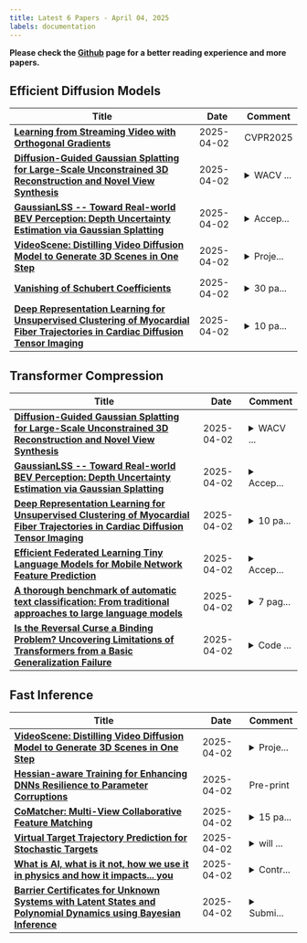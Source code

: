 ```yaml
---
title: Latest 6 Papers - April 04, 2025
labels: documentation
---
```

**Please check the [Github](https://github.com/zezhishao/MTS_Daily_ArXiv) page for a better reading experience and more papers.**

## Efficient Diffusion Models
| **Title** | **Date** | **Comment** |
| --- | --- | --- |
| **[Learning from Streaming Video with Orthogonal Gradients](http://arxiv.org/abs/2504.01961v1)** | 2025-04-02 | CVPR2025 |
| **[Diffusion-Guided Gaussian Splatting for Large-Scale Unconstrained 3D Reconstruction and Novel View Synthesis](http://arxiv.org/abs/2504.01960v1)** | 2025-04-02 | <details><summary>WACV ...</summary><p>WACV ULTRRA Workshop 2025</p></details> |
| **[GaussianLSS -- Toward Real-world BEV Perception: Depth Uncertainty Estimation via Gaussian Splatting](http://arxiv.org/abs/2504.01957v1)** | 2025-04-02 | <details><summary>Accep...</summary><p>Accepted to CVPR 2025</p></details> |
| **[VideoScene: Distilling Video Diffusion Model to Generate 3D Scenes in One Step](http://arxiv.org/abs/2504.01956v1)** | 2025-04-02 | <details><summary>Proje...</summary><p>Project Page: https://hanyang-21.github.io/VideoScene</p></details> |
| **[Vanishing of Schubert Coefficients](http://arxiv.org/abs/2412.02064v3)** | 2025-04-02 | <details><summary>30 pa...</summary><p>30 pages, with a joint appendix with David E Speyer. The type D background now appears in Appendix A. The BSS model results are now in Appendix B, with typos fixed. The type D results, joint with Speyer, appear in Appendix C</p></details> |
| **[Deep Representation Learning for Unsupervised Clustering of Myocardial Fiber Trajectories in Cardiac Diffusion Tensor Imaging](http://arxiv.org/abs/2504.01953v1)** | 2025-04-02 | <details><summary>10 pa...</summary><p>10 pages, 5 figures. Submitted to MICCAI 2025 (under review)</p></details> |

## Transformer Compression
| **Title** | **Date** | **Comment** |
| --- | --- | --- |
| **[Diffusion-Guided Gaussian Splatting for Large-Scale Unconstrained 3D Reconstruction and Novel View Synthesis](http://arxiv.org/abs/2504.01960v1)** | 2025-04-02 | <details><summary>WACV ...</summary><p>WACV ULTRRA Workshop 2025</p></details> |
| **[GaussianLSS -- Toward Real-world BEV Perception: Depth Uncertainty Estimation via Gaussian Splatting](http://arxiv.org/abs/2504.01957v1)** | 2025-04-02 | <details><summary>Accep...</summary><p>Accepted to CVPR 2025</p></details> |
| **[Deep Representation Learning for Unsupervised Clustering of Myocardial Fiber Trajectories in Cardiac Diffusion Tensor Imaging](http://arxiv.org/abs/2504.01953v1)** | 2025-04-02 | <details><summary>10 pa...</summary><p>10 pages, 5 figures. Submitted to MICCAI 2025 (under review)</p></details> |
| **[Efficient Federated Learning Tiny Language Models for Mobile Network Feature Prediction](http://arxiv.org/abs/2504.01947v1)** | 2025-04-02 | <details><summary>Accep...</summary><p>Accepted at 2025 EuCNC & 6G Summit Poster Session</p></details> |
| **[A thorough benchmark of automatic text classification: From traditional approaches to large language models](http://arxiv.org/abs/2504.01930v1)** | 2025-04-02 | <details><summary>7 pag...</summary><p>7 pages, 2 figures, 3 tables</p></details> |
| **[Is the Reversal Curse a Binding Problem? Uncovering Limitations of Transformers from a Basic Generalization Failure](http://arxiv.org/abs/2504.01928v1)** | 2025-04-02 | <details><summary>Code ...</summary><p>Code and data: https://github.com/OSU-NLP-Group/reversal-curse-binding</p></details> |

## Fast Inference
| **Title** | **Date** | **Comment** |
| --- | --- | --- |
| **[VideoScene: Distilling Video Diffusion Model to Generate 3D Scenes in One Step](http://arxiv.org/abs/2504.01956v1)** | 2025-04-02 | <details><summary>Proje...</summary><p>Project Page: https://hanyang-21.github.io/VideoScene</p></details> |
| **[Hessian-aware Training for Enhancing DNNs Resilience to Parameter Corruptions](http://arxiv.org/abs/2504.01933v1)** | 2025-04-02 | Pre-print |
| **[CoMatcher: Multi-View Collaborative Feature Matching](http://arxiv.org/abs/2504.01872v1)** | 2025-04-02 | <details><summary>15 pa...</summary><p>15 pages, 7 figures, to be published in CVPR 2025</p></details> |
| **[Virtual Target Trajectory Prediction for Stochastic Targets](http://arxiv.org/abs/2504.01851v1)** | 2025-04-02 | <details><summary>will ...</summary><p>will be submitted to Journal of Guidance, Control, and Dynamics</p></details> |
| **[What is AI, what is it not, how we use it in physics and how it impacts... you](http://arxiv.org/abs/2504.01827v1)** | 2025-04-02 | <details><summary>Contr...</summary><p>Contribution to the conference proceedings of BCVSPIN 2024: Particle Physics and Cosmology in the Himalayas, December 9-13, 2024, Kathmandu, Nepal</p></details> |
| **[Barrier Certificates for Unknown Systems with Latent States and Polynomial Dynamics using Bayesian Inference](http://arxiv.org/abs/2504.01807v1)** | 2025-04-02 | <details><summary>Submi...</summary><p>Submitted to the 64th IEEE Conference on Decision and Control</p></details> |

